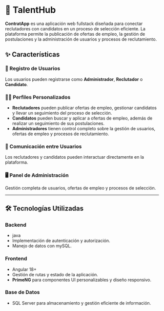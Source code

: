 # 🚀 TalentHub

**ContratApp** es una aplicación web fullstack diseñada para conectar reclutadores con candidatos en un proceso de selección eficiente. La plataforma permite la publicación de ofertas de empleo, la gestión de postulaciones y la administración de usuarios y procesos de reclutamiento.

## ✨ Características

### 📜 Registro de Usuarios
Los usuarios pueden registrarse como **Administrador**, **Reclutador** o **Candidato**.

### 🧑‍💼 Perfiles Personalizados
- **Reclutadores** pueden publicar ofertas de empleo, gestionar candidatos y llevar un seguimiento del proceso de selección.
- **Candidatos** pueden buscar y aplicar a ofertas de empleo, además de realizar un seguimiento de sus postulaciones.
- **Administradores** tienen control completo sobre la gestión de usuarios, ofertas de empleo y procesos de reclutamiento.

### 💬 Comunicación entre Usuarios
Los reclutadores y candidatos pueden interactuar directamente en la plataforma.

### 🖥️ Panel de Administración
Gestión completa de usuarios, ofertas de empleo y procesos de selección.

---

## 🛠️ Tecnologías Utilizadas

### **Backend**
- java
- Implementación de autenticación y autorización.
- Manejo de datos con mySQL.

### **Frontend**
- Angular 18+
- Gestión de rutas y estado de la aplicación.
- **PrimeNG** para componentes UI personalizables y diseño responsivo.

### **Base de Datos**
- SQL Server para almacenamiento y gestión eficiente de información.

